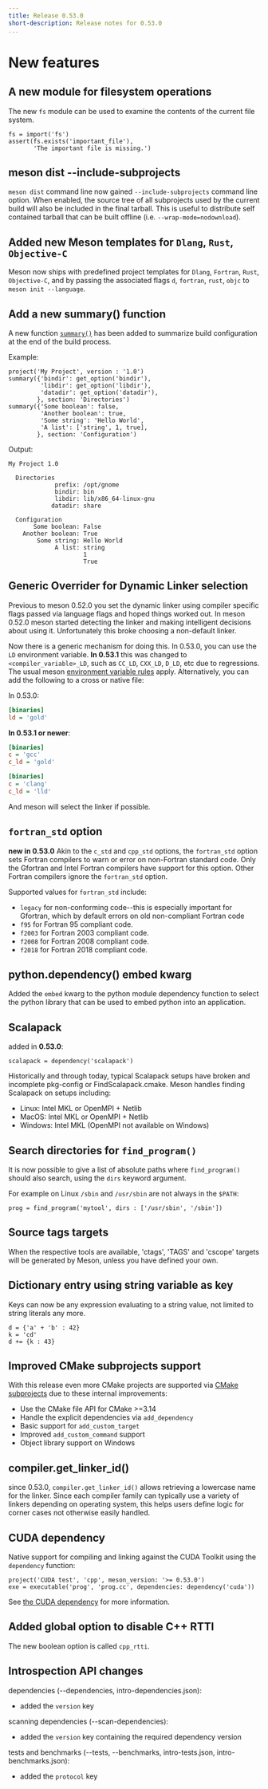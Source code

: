 ```yaml
---
title: Release 0.53.0
short-description: Release notes for 0.53.0
...
```


# New features

## A new module for filesystem operations

The new `fs` module can be used to examine the contents of the current
file system.

```meson
fs = import('fs')
assert(fs.exists('important_file'),
       'The important file is missing.')
```

## meson dist --include-subprojects

`meson dist` command line now gained `--include-subprojects` command
line option. When enabled, the source tree of all subprojects used by
the current build will also be included in the final tarball. This is
useful to distribute self contained tarball that can be built offline
(i.e. `--wrap-mode=nodownload`).

## Added new Meson templates for `Dlang`, `Rust`, `Objective-C`

Meson now ships with predefined project templates for `Dlang`,
`Fortran`, `Rust`, `Objective-C`, and by passing the associated flags `d`,
`fortran`, `rust`, `objc` to `meson init --language`.

## Add a new summary() function

A new function [`summary()`](Reference-manual.md#summary) has been
added to summarize build configuration at the end of the build
process.

Example:
```meson
project('My Project', version : '1.0')
summary({'bindir': get_option('bindir'),
         'libdir': get_option('libdir'),
         'datadir': get_option('datadir'),
        }, section: 'Directories')
summary({'Some boolean': false,
         'Another boolean': true,
         'Some string': 'Hello World',
         'A list': ['string', 1, true],
        }, section: 'Configuration')
```

Output:
```
My Project 1.0

  Directories
             prefix: /opt/gnome
             bindir: bin
             libdir: lib/x86_64-linux-gnu
            datadir: share

  Configuration
       Some boolean: False
    Another boolean: True
        Some string: Hello World
             A list: string
                     1
                     True
```

## Generic Overrider for Dynamic Linker selection

Previous to meson 0.52.0 you set the dynamic linker using compiler
specific flags passed via language flags and hoped things worked out.
In meson 0.52.0 meson started detecting the linker and making
intelligent decisions about using it. Unfortunately this broke
choosing a non-default linker.

Now there is a generic mechanism for doing this. In 0.53.0, you can
use the `LD` environment variable. **In 0.53.1** this was changed to
`<compiler_variable>_LD`, such as `CC_LD`, `CXX_LD`, `D_LD`, etc due
to regressions. The usual meson [environment variable
rules](https://mesonbuild.com/Running-Meson.html#environment-variables)
apply. Alternatively, you can add the following to a cross or native
file:

In 0.53.0:

```ini
[binaries]
ld = 'gold'
```

**In 0.53.1 or newer**:

```ini
[binaries]
c = 'gcc'
c_ld = 'gold'
```

```ini
[binaries]
c = 'clang'
c_ld = 'lld'
```

And meson will select the linker if possible.

## `fortran_std` option

**new in 0.53.0** Akin to the `c_std` and `cpp_std` options, the
`fortran_std` option sets Fortran compilers to warn or error on
non-Fortran standard code. Only the Gfortran and Intel Fortran
compilers have support for this option. Other Fortran compilers ignore
the `fortran_std` option.

Supported values for `fortran_std` include:

* `legacy` for non-conforming code--this is especially important for Gfortran, which by default errors on old non-compliant Fortran code
* `f95` for Fortran 95 compliant code.
* `f2003` for Fortran 2003 compliant code.
* `f2008` for Fortran 2008 compliant code.
* `f2018` for Fortran 2018 compliant code.

## python.dependency() embed kwarg

Added the `embed` kwarg to the python module dependency function to
select the python library that can be used to embed python into an
application.

## Scalapack

added in **0.53.0**:

```meson
scalapack = dependency('scalapack')
```

Historically and through today, typical Scalapack setups have broken
and incomplete pkg-config or FindScalapack.cmake. Meson handles
finding Scalapack on setups including:

* Linux: Intel MKL or OpenMPI + Netlib
* MacOS: Intel MKL or OpenMPI + Netlib
* Windows: Intel MKL (OpenMPI not available on Windows)

## Search directories for `find_program()`

It is now possible to give a list of absolute paths where `find_program()` should
also search, using the `dirs` keyword argument.

For example on Linux `/sbin` and `/usr/sbin` are not always in the `$PATH`:
```meson
prog = find_program('mytool', dirs : ['/usr/sbin', '/sbin'])
```

## Source tags targets

When the respective tools are available, 'ctags', 'TAGS' and 'cscope'
targets will be generated by Meson, unless you have defined your own.

## Dictionary entry using string variable as key

Keys can now be any expression evaluating to a string value, not limited
to string literals any more.
```meson
d = {'a' + 'b' : 42}
k = 'cd'
d += {k : 43}
```

## Improved CMake subprojects support

With this release even more CMake projects are supported via [CMake
subprojects](CMake-module.md#cmake-subprojects) due to these internal
improvements:

- Use the CMake file API for CMake >=3.14
- Handle the explicit dependencies via `add_dependency`
- Basic support for `add_custom_target`
- Improved `add_custom_command` support
- Object library support on Windows

## compiler.get_linker_id()

since 0.53.0, `compiler.get_linker_id()` allows retrieving a lowercase
name for the linker. Since each compiler family can typically use a
variety of linkers depending on operating system, this helps users
define logic for corner cases not otherwise easily handled.

## CUDA dependency

Native support for compiling and linking against the CUDA Toolkit
using the `dependency` function:

```meson
project('CUDA test', 'cpp', meson_version: '>= 0.53.0')
exe = executable('prog', 'prog.cc', dependencies: dependency('cuda'))
```

See [the CUDA dependency](Dependencies.md#cuda) for more information.

## Added global option to disable C++ RTTI

The new boolean option is called `cpp_rtti`.

## Introspection API changes

dependencies (--dependencies, intro-dependencies.json):
- added the `version` key

scanning dependencies (--scan-dependencies):
- added the `version` key containing the required dependency version

tests and benchmarks (--tests, --benchmarks, intro-tests.json,
intro-benchmarks.json):
- added the `protocol` key
